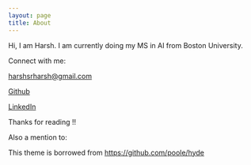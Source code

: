 ```yaml
---
layout: page
title: About
---
```


<p class="message">
  Hi, I am Harsh. I am currently doing my MS in AI from Boston University. 
</p>

Connect with me:


[harshsrharsh@gmail.com](mailto://harshsrharsh@gmail.com)

<a href="https://github.com/97harsh" target="_blank">Github</a>
<!-- [Github](https://github.com/97harsh) -->

<a href="https://www.linkedin.com/in/sharma97/" target="_blank">LinkedIn</a>


Thanks for reading !!

Also a mention to:

This theme is borrowed from https://github.com/poole/hyde 